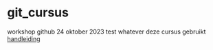 # git_cursus
workshop github 24 oktober 2023
test  whatever
deze cursus gebruikt [handleiding](https://inbo.github.io/git-course/course_rstudio.html#221_installation)
